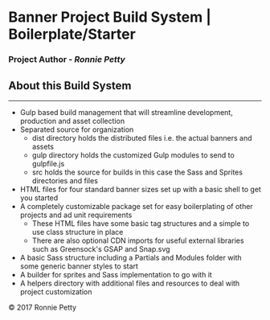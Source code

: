# Banner Project Build System | Boilerplate/Starter

### Project Author - _Ronnie Petty_

## About this Build System
---
* Gulp based build management that will streamline development, production and asset collection
* Separated source for organization
    * dist directory holds the distributed files i.e. the actual banners and assets
    * gulp directory holds the customized Gulp modules to send to gulpfile.js
    * src holds the source for builds in this case the Sass and Sprites directories and files
* HTML files for four standard banner sizes set up with a basic shell to get you started
* A completely customizable package set for easy boilerplating of other projects and ad unit requirements
    * These HTML files have some basic tag structures and a simple to use class structure in place
    * There are also optional CDN imports for useful external libraries such as Greensock's GSAP and Snap.svg
* A basic Sass structure including a Partials and Modules folder with some generic banner styles to start
* A builder for sprites and Sass implementation to go with it
* A helpers directory with additional files and resources to deal with project customization

&#169; 2017 Ronnie Petty
